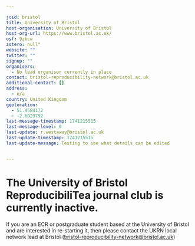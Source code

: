 ```yaml
---
    
jcid: bristol
title: University of Bristol
host-organisation: University of Bristol
host-org-url: https://www.bristol.ac.uk/
osf: 9zbcw
zotero: null"
website: ""
twitter: ""
signup: ""
organisers:
  - No lead organiser currently in place
contact: bristol-reproducibility-network@bristol.ac.uk
additional-contact: []
address:
  - n/a
country: United Kingdom
geolocation:
  - 51.4584172
  - -2.6029792
last-message-timestamp: 1741215515
last-message-level: 0
last-update: r.westaway@bristol.ac.uk
last-update-timestamp: 1741215515
last-update-message: Testing to see what details can be edited


---
```


# The University of Bristol ReproducibiliTea journal club is currently inactive. 

If you are an ECR or postgraduate student based at the University of Bristol and are interested in re-starting it, then please contact the UKRN local network lead at Bristol (bristol-reproducibility-network@bristol.ac.uk)
